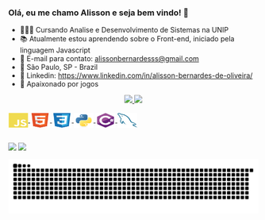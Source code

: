 ### Olá, eu me chamo Alisson e seja bem vindo! 👋
- 👨🏽‍💻 Cursando Analise e Desenvolvimento de Sistemas na UNIP
- 📚 Atualmente estou aprendendo sobre o Front-end, iniciado pela linguagem Javascript 
- 📧 E-mail para contato: alissonbernardesss@gmail.com
- 🏡 São Paulo, SP - Brazil 
- 🔹 Linkedin: https://www.linkedin.com/in/alisson-bernardes-de-oliveira/
- 👾 Apaixonado por jogos

<div align="center">
  <a href="https://github.com/4lissxn">
  <img height="180em" src="https://github-readme-stats.vercel.app/api?username=4lissxn&show_icons=false&theme=midnight-purple&include_all_commits=true&count_private=true&hide_border=true"/>
  <img height="180em" src="https://github-readme-stats.vercel.app/api/top-langs/?username=4lissxn&layout=compact&langs_count=7&theme=midnight-purple&hide_border=true"/>
</div>
  <div style="display: inline_block"><br>
  <img align="center" alt="Alissxn-Js" height="30" width="40" src="https://raw.githubusercontent.com/devicons/devicon/master/icons/javascript/javascript-plain.svg">
  <img align="center" alt="Alissxn-HTML" height="30" width="40" src="https://raw.githubusercontent.com/devicons/devicon/master/icons/html5/html5-original.svg">
  <img align="center" alt="Alissxn-CSS" height="30" width="40" src="https://raw.githubusercontent.com/devicons/devicon/master/icons/css3/css3-original.svg">
  <img align="center" alt="Alissxn-Python" height="30" width="40" src="https://raw.githubusercontent.com/devicons/devicon/master/icons/python/python-original.svg">
  <img align="center" alt="Alissxn-Csharp" height="30" width="40" src="https://raw.githubusercontent.com/devicons/devicon/master/icons/csharp/csharp-original.svg">
  <img align="center" alt="Alissxn-MySql" height="30" width="40" src="https://raw.githubusercontent.com/devicons/devicon/master/icons/mysql/mysql-original.svg">
</div>     
  
  ##
  
  
<div>
   <a href="https://www.linkedin.com/in/alisson-bernardes-de-oliveira/" target="_blank"><img src="https://img.shields.io/badge/-LinkedIn-%230077B5?style=for-the-badge&logo=linkedin&logoColor=white" target="_blank"></a> 
  <a href="https://steamcommunity.com/id/Alissx_n/" target="_blank"><img src="https://img.shields.io/badge/Steam-000000?style=for-the-badge&logo=steam&logoColor=white"></a>
  
  ![snake gif](https://github.com/4lissxn/4lissxn/blob/output/github-contribution-grid-snake.svg)
 
</div>
